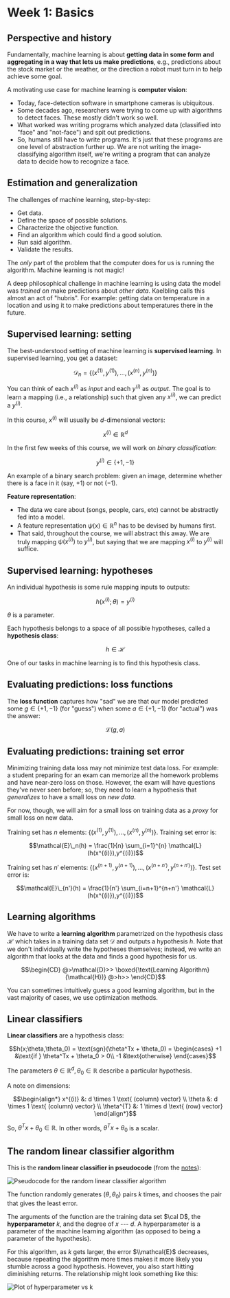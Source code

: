 # Week 1: Basics
## Perspective and history
Fundamentally, machine learning is about **getting data in some form and aggregating in a way that lets us make predictions**, e.g., predictions about the stock market or the weather, or the direction a robot must turn in to help achieve some goal.

A motivating use case for machine learning is **computer vision**:

- Today, face-detection software in smartphone cameras is ubiquitous. 
- Some decades ago, researchers were trying to come up with algorithms to detect faces. These mostly didn't work so well. 
- What worked was writing programs which analyzed data (classified into "face" and "not-face") and spit out predictions. 
- So, humans still have to write programs. It's just that these programs are one level of abstraction further up. We are not writing the image-classifying algorithm  itself, we're writing a program that can analyze data to decide how to recognize a face.

## Estimation and generalization

The challenges of machine learning, step-by-step:

- Get data.
- Define the space of possible solutions.
- Characterize the objective function.
- Find an algorithm which could find a good solution.
- Run said algorithm.
- Validate the results.

The *only* part of the problem that the computer does for us is running the algorithm. Machine learning is not magic!

A deep philosophical challenge in machine learning is using data the model was *trained on* make predictions about *other data*. Kaelbling calls this almost an act of "hubris". For example: getting data on temperature in a location and using it to make predictions about temperatures there in the future. 

## Supervised learning: setting

The best-understood setting of machine learning is **supervised learning**. In supervised learning, you get a dataset:

$$\mathcal{D}_{n} = \lbrace(x^{(1)}, y^{(1)}), \dots, (x^{(n)}, y^{(n)})\rbrace$$ 

You can think of each $x^{(i)}$ as *input* and each $y^{(i)}$ as *output*. The goal is to learn a mapping (i.e., a relationship) such that given any $x^{(i)}$, we can predict a $y^{(i)}$.

In this course, $x^{(i)}$ will usually be $d$-dimensional vectors:

$$x^{(i)} \in \mathbb{R}^d$$

In the first few weeks of this course, we will work on *binary classification*:

$$y^{(i)} \in \lbrace+1, -1\rbrace$$

An example of a binary search problem: given an image, determine whether there is a face in it (say, $+1$) or not ($-1$).

**Feature representation**:

- The data we care about (songs, people, cars, etc) cannot be abstractly fed into a model. 
- A feature representation $\psi(x) \in \mathbb{R}^n$ has to be devised by humans first. 
- That said, throughout the course, we will abstract this away. We are truly mapping $\psi{(x^{(i)})}$ to $y^{(i)}$, but saying that we are mapping $x^{(i)}$ to $y^{(i)}$ will suffice.

## Supervised learning: hypotheses

An individual hypothesis is some rule mapping inputs to outputs:

$$h(x^{(i)}; \theta) = y^{(i)}$$

$\theta$ is a parameter.

Each hypothesis belongs to a space of all possible hypotheses, called a **hypothesis class**:

$$h \in \mathcal{H}$$ 

One of our tasks in machine learning is to find this hypothesis class.

## Evaluating predictions: loss functions

The **loss function** captures how "sad" we are that our model predicted some $g \in \lbrace+1,-1\rbrace$ (for "guess") when some $a \in \lbrace+1,-1\rbrace$ (for "actual") was the answer:

$$\mathcal{L}(g,a)$$

## Evaluating predictions: training set error

Minimizing training data loss may not minimize test data loss. For example: a student preparing for an exam can memorize all the homework problems and have near-zero loss on those. However, the exam will have questions they've never seen before; so, they need to learn a hypothesis that *generalizes* to have a small loss on *new data*.

For now, though, we will aim for a small loss on training data as a *proxy* for small loss on new data. 

Training set has $n$ elements: $\lbrace(x^{(1)},y^{(1)}), \dots, (x^{(n)},y^{(n)})\rbrace$. Training set error is:

$$\mathcal{E}\_n(h) = \frac{1}{n} \sum_{i=1}^{n} \mathcal{L}(h(x^{(i)}),y^{(i)})$$

Training set has $n'$ elements: $\lbrace(x^{(n+1)},y^{(n+1)}), \dots, (x^{(n+n')},y^{(n+n')})\rbrace$. Test set error is:

$$\mathcal{E}\_{n'}(h) = \frac{1}{n'} \sum_{i=n+1}^{n+n'} \mathcal{L}(h(x^{(i)}),y^{(i)})$$

## Learning algorithms

We have to write a **learning algorithm** parametrized on the hypothesis class $\mathcal{H}$ which takes in a training data set $\mathcal{D}$ and outputs a hypothesis $h$. Note that we don't individually write the hypotheses themselves; instead, we write an algorithm that looks at the data and finds a good hypothesis for us.  

$$\begin{CD} 
@>\mathcal{D}>> \boxed{\text{Learning Algorithm}(\mathcal{H})}  @>h>> \end{CD}$$

You can sometimes intuitively guess a good learning algorithm, but in the vast majority of cases, we use optimization methods.

## Linear classifiers

**Linear classifiers** are a hypothesis class:

$$h(x;\theta,\theta_0) = \text{sgn}(\theta^Tx + \theta_0) = 
\begin{cases}
+1 &\text{if } \theta^Tx + \theta_0 > 0\\
-1 &\text{otherwise} 
\end{cases}$$

The parameters $\theta \in \mathbb{R}^{d}, \theta_{0} \in \mathbb{R}$ describe a particular hypothesis.

A note on dimensions:

$$\begin{align*}
x^{(i)} &: d \times 1 \text{ (column) vector} \\
\theta &: d \times 1 \text{ (column) vector} \\
\theta^{T} &: 1 \times d \text{ (row) vector}
\end{align*}$$

So, $\theta^{T}x + \theta_0 \in \mathbb{R}$. In other words, $\theta^{T}x + \theta_0$ is a scalar. 

## The random linear classifier algorithm

This is the **random linear classifier in pseudocode** (from the [notes](https://openlearninglibrary.mit.edu/courses/course-v1:MITx+6.036+1T2019/courseware/Week1/linear_classifiers/7)):

![Pseudocode for the random linear classifier algorithm](https://i.ibb.co/nwzfDsN/images-linear-classifiers-learning-linear-classifiers-codebox-1-crop.png)

The function randomly generates $(\theta, \theta_{0})$ pairs $k$ times, and chooses the pair that gives the least error.

The arguments of the function are the training data set $\cal D$, the **hyperparameter** $k$, and the degree of $x$ --- $d$. A hyperparameter is a parameter of the machine learning algorithm (as opposed to being a parameter of the hypothesis).

For this algorithm, as $k$ gets larger, the error $\\mathcal{E}$ decreases, because repeating the algorithm more times makes it more likely you stumble across a good hypothesis. However, you also start hitting diminishing returns. The relationship might look something like this:

![Plot of hyperparameter vs k](https://i.ibb.co/mJcywgb/k-v-error.png)



